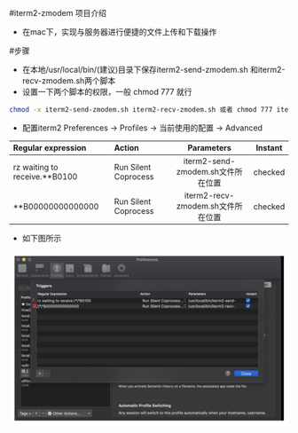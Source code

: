 #iterm2-zmodem 项目介绍

* 在mac下，实现与服务器进行便捷的文件上传和下载操作

#步骤
* 在本地/usr/local/bin/(建议)目录下保存iterm2-send-zmodem.sh 和iterm2-recv-zmodem.sh两个脚本
* 设置一下两个脚本的权限，一般 chmod 777 就行

```bash
chmod -x iterm2-send-zmodem.sh iterm2-recv-zmodem.sh 或者 chmod 777 iterm2-send-zmodem.sh iterm2-recv-zmodem.sh

```

* 配置iterm2  Preferences ->  Profiles  ->  当前使用的配置  ->   Advanced

| Regular expression                         | Action           |                Parameters                |                Instant                |
| :------------------------------ | :------------------- | :----------------------------------: | :----------------------------------: |
| rz waiting to receive.\*\*B0100 | Run Silent Coprocess | iterm2-send-zmodem.sh文件所在位置      | checked                              |
| \*\*B00000000000000 | Run Silent Coprocess | iterm2-recv-zmodem.sh文件所在位置      | checked                              |

* 如下图所示

![avatar](./imgs/00.jpg)





